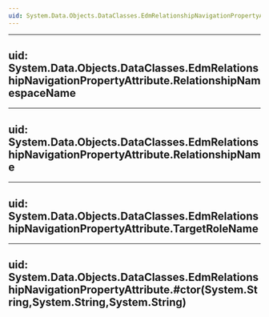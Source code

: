 ```yaml
---
uid: System.Data.Objects.DataClasses.EdmRelationshipNavigationPropertyAttribute
---
```


---
uid: System.Data.Objects.DataClasses.EdmRelationshipNavigationPropertyAttribute.RelationshipNamespaceName
---

---
uid: System.Data.Objects.DataClasses.EdmRelationshipNavigationPropertyAttribute.RelationshipName
---

---
uid: System.Data.Objects.DataClasses.EdmRelationshipNavigationPropertyAttribute.TargetRoleName
---

---
uid: System.Data.Objects.DataClasses.EdmRelationshipNavigationPropertyAttribute.#ctor(System.String,System.String,System.String)
---
